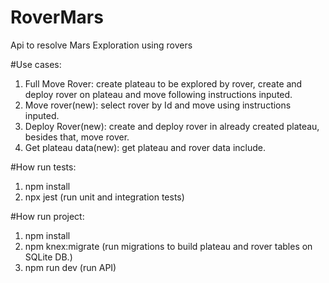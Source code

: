 # RoverMars
Api to resolve Mars Exploration using rovers

#Use cases:
1. Full Move Rover: create plateau to be explored by rover, create and deploy rover on plateau and move following instructions inputed.
2. Move rover(new): select rover by Id and move using instructions inputed.
3. Deploy Rover(new): create and deploy rover in already created plateau, besides that, move rover.
4. Get plateau data(new): get plateau and rover data include.

#How run tests:
1. npm install
2. npx jest (run unit and integration tests)

#How run project:
1. npm install
2. npm knex:migrate (run migrations to build plateau and rover tables on SQLite DB.)
3. npm run dev (run API)

